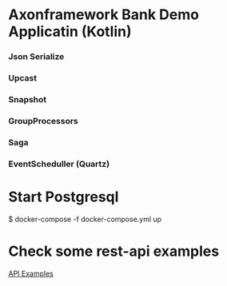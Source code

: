 # Axonframework Bank Demo Applicatin (Kotlin)
### Json Serialize 
### Upcast
### Snapshot
### GroupProcessors
### Saga
### EventScheduller (Quartz)



# Start Postgresql
$ docker-compose -f docker-compose.yml up

# Check some rest-api examples
[API Examples](src/test/resources/accounts.http)
